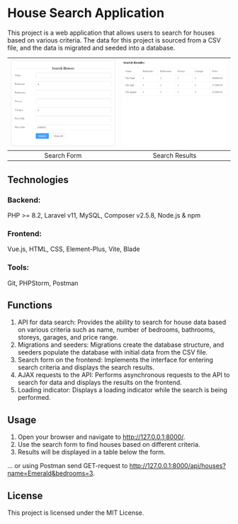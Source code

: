# House Search Application

This project is a web application that allows users to search for houses based on various criteria. The data for this project is sourced from a CSV file, and the data is migrated and seeded into a database.

| ![Search Form](/data/house-search_1.png) | ![Search Results](/data/house-search_2.png) |
|:----------------------------------------:|:-------------------------------------------:|
|               Search Form                |               Search Results                |

## Technologies
### Backend:
PHP >= 8.2, Laravel v11, MySQL, Composer v2.5.8, Node.js & npm

### Frontend:
Vue.js, HTML, CSS, Element-Plus, Vite, Blade

### Tools:
Git, PHPStorm, Postman

## Functions
1. API for data search: Provides the ability to search for house data based on various criteria such as name, number of bedrooms, bathrooms, storeys, garages, and price range.
2. Migrations and seeders: Migrations create the database structure, and seeders populate the database with initial data from the CSV file.
3. Search form on the frontend: Implements the interface for entering search criteria and displays the search results.
4. AJAX requests to the API: Performs asynchronous requests to the API to search for data and displays the results on the frontend.
5. Loading indicator: Displays a loading indicator while the search is being performed.

## Usage
1. Open your browser and navigate to http://127.0.0.1:8000/.
2. Use the search form to find houses based on different criteria.
3. Results will be displayed in a table below the form.

... or using Postman send GET-request to http://127.0.0.1:8000/api/houses?name=Emerald&bedrooms=3.

## License
This project is licensed under the MIT License.
